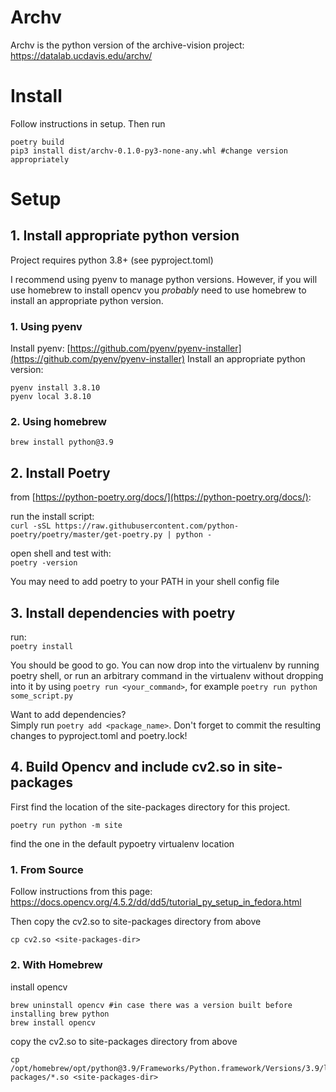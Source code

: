 # Archv
Archv is the python version of the archive-vision project:
https://datalab.ucdavis.edu/archv/

# Install

Follow instructions in setup.
Then run  
```
poetry build 
pip3 install dist/archv-0.1.0-py3-none-any.whl #change version appropriately
```
# Setup 

## 1. Install appropriate python version

Project requires python 3.8+ (see pyproject.toml)

I recommend using pyenv to manage python versions. 
However, if you will use homebrew to install opencv you *probably* need to use
homebrew to install an appropriate python version.

### 1. Using pyenv

Install pyenv: [https://github.com/pyenv/pyenv-installer](https://github.com/pyenv/pyenv-installer)
Install an appropriate python version:
```
pyenv install 3.8.10
pyenv local 3.8.10
```

### 2. Using homebrew
```
brew install python@3.9
```

## 2. Install Poetry

from [https://python-poetry.org/docs/](https://python-poetry.org/docs/):

run the install script:  
`curl -sSL https://raw.githubusercontent.com/python-poetry/poetry/master/get-poetry.py | python -`

open shell and test with:  
`poetry -version`

You may need to add poetry to your PATH in your shell config file

## 3. Install dependencies with poetry

run:  
`poetry install`

You should be good to go. 
You can now drop into the virtualenv by running poetry shell, 
or run an arbitrary command in the virtualenv without dropping into it by using
`poetry run <your_command>`, for example `poetry run python some_script.py`

Want to add dependencies?  
Simply run `poetry add <package_name>`.
Don't forget to commit the resulting changes to pyproject.toml and poetry.lock!


## 4. Build Opencv and include cv2.so in site-packages

First find the location of the site-packages directory for this project.
```
poetry run python -m site
```
find the one in the default pypoetry virtualenv location


### 1. From Source

Follow instructions from this page:
https://docs.opencv.org/4.5.2/dd/dd5/tutorial_py_setup_in_fedora.html

Then copy the cv2.so to site-packages directory from above
```
cp cv2.so <site-packages-dir>
```


### 2. With Homebrew

install opencv
```
brew uninstall opencv #in case there was a version built before installing brew python
brew install opencv 
```

copy the cv2.so to site-packages directory from above
```
cp /opt/homebrew/opt/python@3.9/Frameworks/Python.framework/Versions/3.9/lib/python3.9/site-packages/*.so <site-packages-dir>
```
